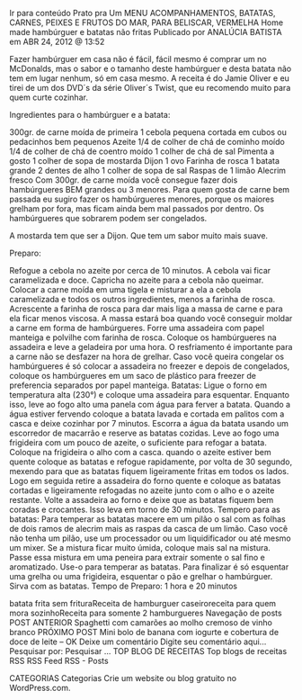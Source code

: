 Ir para conteúdo
Prato pra Um
MENU
ACOMPANHAMENTOS, BATATAS, CARNES, PEIXES E FRUTOS DO MAR, PARA BELISCAR, VERMELHA
Home made hambúrguer e batatas não fritas
Publicado por ANALÚCIA BATISTA em ABR 24, 2012 @ 13:52


Fazer hambúrguer em casa não é fácil, fácil mesmo é comprar um no McDonalds, mas o sabor e o tamanho deste hambúrguer e desta batata não tem em lugar nenhum, só em casa mesmo. A receita é do Jamie Oliver e eu tirei de um dos DVD´s da série Oliver´s Twist, que eu recomendo muito para quem curte cozinhar.

Ingredientes para o hambúrguer e a batata:

300gr. de carne moída de primeira
1 cebola pequena cortada em cubos ou pedacinhos bem pequenos
Azeite
1/4 de colher de chá de cominho moído
1/4 de colher de chá de coentro moído
1 colher de chá de sal
Pimenta a gosto
1 colher de sopa de mostarda Dijon
1 ovo
Farinha de rosca
1 batata grande
2 dentes de alho
1 colher de sopa de sal
Raspas de 1 limão
Alecrim fresco
Com 300gr. de carne moída você consegue fazer dois hambúrgueres BEM grandes ou 3 menores. Para quem gosta de carne bem passada eu sugiro fazer os hambúrgueres menores, porque os maiores grelham por fora, mas ficam ainda bem mal passados por dentro. Os hambúrgueres que sobrarem podem ser congelados.

A mostarda tem que ser a Dijon. Que tem um sabor muito mais suave.

Preparo:

Refogue a cebola no azeite por cerca de 10 minutos. A cebola vai ficar caramelizada e doce. Capricha no azeite para a cebola não queimar.
Colocar a carne moída em uma tigela e misturar a ela a cebola caramelizada e todos os outros ingredientes, menos a farinha de rosca. Acrescente a farinha de rosca para dar mais liga a massa de carne e para ela ficar menos viscosa. A massa estará boa quando você conseguir moldar a carne em forma de hambúrgueres.
Forre uma assadeira com papel manteiga e polvilhe com farinha de rosca. Coloque os hambúrgueres na assadeira e leve a geladeira por uma hora. O resfriamento é importante para a carne não se desfazer na hora de grelhar. Caso você queira congelar os hambúrgueres é só colocar a assadeira no freezer e depois de congelados, coloque os hambúrgueres em um saco de plástico para freezer de preferencia separados por papel manteiga.
Batatas: Ligue o forno em temperatura alta (230°) e coloque uma assadeira para esquentar.
Enquanto isso, leve ao fogo alto uma panela com água para ferver a batata. Quando a água estiver fervendo coloque a batata lavada e cortada em palitos com a casca e deixe cozinhar por 7 minutos. Escorra a água da batata usando um escorredor de macarrão e reserve as batatas cozidas.
Leve ao fogo uma frigideira com um pouco de azeite, o suficiente para refogar a batata. Coloque na frigideira o alho com a casca. quando o azeite estiver bem quente coloque as batatas e refogue rapidamente, por volta de 30 segundo, mexendo para que as batatas fiquem ligeiramente fritas em todos os lados.
Logo em seguida retire a assadeira do forno quente e coloque as batatas cortadas e ligeiramente refogadas no azeite junto com o alho e o azeite restante. Volte a assadeira ao forno e deixe que as batatas fiquem bem coradas e crocantes. Isso leva em torno de 30 minutos.
Tempero para as batatas: Para temperar as batatas macere em um pilão o sal com as folhas de dois ramos de alecrim mais as raspas da casca de um limão. Caso você não tenha um pilão, use um processador ou um liquidificador ou até mesmo um mixer.  Se a mistura ficar muito úmida, coloque mais sal na mistura. Passe essa mistura em uma peneira para extrair somente o sal fino e aromatizado. Use-o para temperar as batatas.
Para finalizar é só esquentar uma grelha ou uma frigideira, esquentar o pão e grelhar o hambúrguer. Sirva com as batatas.
Tempo de Preparo: 1 hora e 20 minutos



batata frita sem frituraReceita de hamburguer caseiroreceita para quem mora sozinhoReceita para somente 2 hamburgueres
Navegação de posts
POST ANTERIOR
Spaghetti com camarões ao molho cremoso de vinho branco
PRÓXIMO POST
Mini bolo de banana com iogurte e cobertura de doce de leite – OK
Deixe um comentário
Digite seu comentário aqui...
Pesquisar por:
Pesquisar …
TOP BLOG DE RECEITAS
Top blogs de receitas
RSS
RSS Feed RSS - Posts

CATEGORIAS
Categorias
Crie um website ou blog gratuito no WordPress.com.
